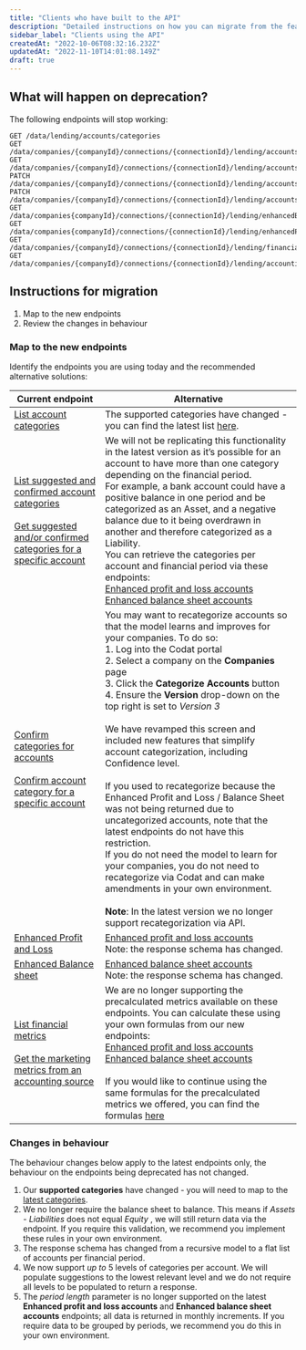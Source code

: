 ```yaml
---
title: "Clients who have built to the API"
description: "Detailed instructions on how you can migrate from the features you're using today"
sidebar_label: "Clients using the API"
createdAt: "2022-10-06T08:32:16.232Z"
updatedAt: "2022-11-10T14:01:08.149Z"
draft: true
---
```


## What will happen on deprecation?
The following endpoints will stop working:

    GET /data/lending/accounts/categories
    GET /data/companies/{companyId}/connections/{connectionId}/lending/accounts/categories
    GET /data/companies/{companyId}/connections/{connectionId}/lending/accounts/{accountId}/categories
    PATCH /data/companies/{companyId}/connections/{connectionId}/lending/accounts/categories
    PATCH /data/companies/{companyId}/connections/{connectionId}/lending/accounts/{accountId}/categories
    GET /data/companies{companyId}/connections/{connectionId}/lending/enhancedBalanceSheet
    GET /data/companies{companyId}/connections/{connectionId}/lending/enhancedProfitandLoss
    GET /data/companies/{companyId}/connections/{connectionId}/lending/financialMetrics
    GET /data/companies/{companyId}/connections/{connectionId}/lending/accountingMetrics/marketing

## Instructions for migration

1. Map to the new endpoints
2. Review the changes in behaviour

### Map to the new endpoints

Identify the endpoints you are using today and the recommended alternative solutions:

| Current endpoint 	| Alternative 	|
|---|---|
| [List account categories](/assess-api#/operations/list-available-account-categories) 	| The supported categories have changed - you can find the latest list [here](/lending/enhanced-financials/overview#accounts-and-account-categories).  	|
| [List suggested and confirmed account categories](/assess-api#/operations/list-accounts-categories)  <br/><br/> [Get suggested and/or confirmed categories for a specific account](/assess-api#/operations/get-account-category)  	| We will not be replicating this functionality in the latest version as it’s possible for an account to have more than one category depending on the financial period.<br/>For example, a bank account could have a positive balance in one period and be categorized as an Asset, and a negative balance due to it being overdrawn in another and therefore categorized as a Liability. <br/>You can retrieve the categories per account and financial period via these endpoints:<br/>[Enhanced profit and loss accounts](/assess-api#/operations/get-accounts-for-enhanced-profit-and-loss) <br/>[Enhanced balance sheet accounts](/assess-api#/operations/get-accounts-for-enhanced-balance-sheet) 	|
| [Confirm categories for accounts](/assess-api#/operations/update-accounts-categories) <br/><br/> [Confirm account category for a specific account](/assess-api#/operations/update-account-category)  	| You may want to recategorize accounts so that the model learns and improves for your companies. To do so:<br/>1. Log into the Codat portal <br/>2. Select a company on the **Companies** page <br/>3. Click the **Categorize Accounts** button <br/>4. Ensure the **Version** drop-down on the top right is set to _Version 3_ <br/><br/>We have revamped this screen and included new features that simplify account categorization, including Confidence level. <br/><br/> If you used to recategorize because the Enhanced Profit and Loss / Balance Sheet was not being returned due to uncategorized accounts, note that the latest endpoints do not have this restriction. <br/>If you do not need the model to learn for your companies, you do not need to recategorize via Codat and can make amendments in your own environment. <br/><br/>**Note**: In the latest version we no longer support recategorization via API. 	|
| [Enhanced Profit and Loss](/assess-api#/operations/get-enhanced-profit-and-loss)  	| [Enhanced profit and loss accounts](/assess-api#/operations/get-accounts-for-enhanced-profit-and-loss) <br/>Note: the response schema has changed. 	|
| [Enhanced Balance sheet](/assess-api#/operations/get-enhanced-balance-sheet)  	| [Enhanced balance sheet accounts](/assess-api#/operations/get-accounts-for-enhanced-balance-sheet) <br/>Note: the response schema has changed. 	|
| [List financial metrics](/assess-api#/operations/get-enhanced-financial-metrics) <br/><br/> [Get the marketing metrics from an accounting source](/assess-api#/operations/get-accounting-marketing-metrics) 	| We are no longer supporting the precalculated metrics available on these endpoints. You can calculate these using your own formulas from our new endpoints: <br/>[Enhanced profit and loss accounts](/assess-api#/operations/get-accounts-for-enhanced-profit-and-loss) <br/>[Enhanced balance sheet accounts](/assess-api#/operations/get-accounts-for-enhanced-balance-sheet) <br/><br/>If you would like to continue using the same formulas for the precalculated metrics we offered, you can find the formulas [here](https://docs.google.com/spreadsheets/d/1xpyQHOTQWHybOZpSnfXx54tkag0qmJ1mR76bQt9wink/edit?usp=sharing)  	|


### Changes in behaviour

The behaviour changes below apply to the latest endpoints only, the behaviour on the endpoints being deprecated has not changed.

1. Our **supported categories** have changed - you will need to map to the [latest categories](/lending/enhanced-financials/overview#accounts-and-account-categories).
2. We no longer require the balance sheet to balance. This means if <i>Assets - Liabilities</i> does not equal <i> Equity</i> , we will still return data via the endpoint. If you require this validation, we recommend you implement these rules in your own environment.
3. The response schema has changed from a recursive model to a flat list of accounts per financial period.
4. We now support <i>up to</i> 5 levels of categories per account. We will populate suggestions to the lowest relevant level and we do not require all levels to be populated to return a response.
5. The <i>period length</i> parameter is no longer supported on the latest **Enhanced profit and loss accounts** and **Enhanced balance sheet accounts** endpoints; all data is returned in monthly increments. If you require data to be grouped by periods, we recommend you do this in your own environment.